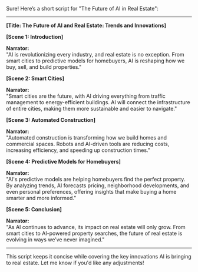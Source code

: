 Sure! Here’s a short script for "The Future of AI in Real Estate":

---

**[Title: The Future of AI and Real Estate: Trends and Innovations]**

**[Scene 1: Introduction]**

**Narrator:**  
"AI is revolutionizing every industry, and real estate is no exception. From smart cities to predictive models for homebuyers, AI is reshaping how we buy, sell, and build properties."

**[Scene 2: Smart Cities]**

**Narrator:**  
"Smart cities are the future, with AI driving everything from traffic management to energy-efficient buildings. AI will connect the infrastructure of entire cities, making them more sustainable and easier to navigate."

**[Scene 3: Automated Construction]**

**Narrator:**  
"Automated construction is transforming how we build homes and commercial spaces. Robots and AI-driven tools are reducing costs, increasing efficiency, and speeding up construction times."

**[Scene 4: Predictive Models for Homebuyers]**

**Narrator:**  
"AI's predictive models are helping homebuyers find the perfect property. By analyzing trends, AI forecasts pricing, neighborhood developments, and even personal preferences, offering insights that make buying a home smarter and more informed."

**[Scene 5: Conclusion]**

**Narrator:**  
"As AI continues to advance, its impact on real estate will only grow. From smart cities to AI-powered property searches, the future of real estate is evolving in ways we’ve never imagined."

---

This script keeps it concise while covering the key innovations AI is bringing to real estate. Let me know if you'd like any adjustments!
